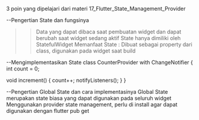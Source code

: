 3 poin yang dipelajari dari materi 17_Flutter_State_Management_Provider

--Pengertian State dan fungsinya

> > Data yang dapat dibaca saat pembuatan widget dan dapat berubah saat widget sedang aktif
> > State hanya dimiliki oleh StatefulWidget
> > Memanfaat State : Dibuat sebagai property dari class, digunakan pada widget saat build

--Mengimplementasikan State
class CounterProvider with ChangeNotifier {
int count = 0;

void increment() {
count++;
notifyListeners();
}
}

--Pengertian Global State dan cara implementasinya
Global State merupakan state biasa yang dapat digunakan pada seluruh widget
Menggunakan provider state management, perlu di install agar dapat digunakan dengan flutter pub get

